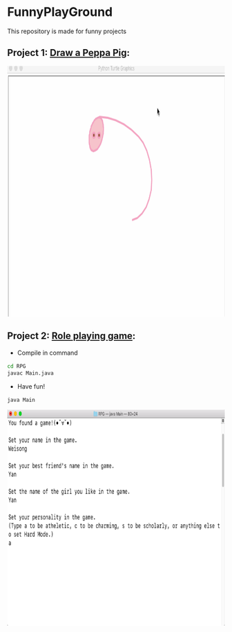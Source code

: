 # FunnyPlayGround
This repository is made for funny projects
## Project 1: [Draw a Peppa Pig](https://github.com/WeisongZhao/FunnyPlayGround/blob/master/DrawPig%20v2.0.py):

<p align='center'>
  <img src="./resource/DrawPig.gif" height="580">
</p>


## Project 2: [Role playing game](https://github.com/WeisongZhao/FunnyPlayGround/blob/master/RPG):

- Compile in command

```bash
cd RPG
javac Main.java

```
- Have fun!

```bash
java Main
```

<p align='center'>
  <img src="./resource/RPG.png" height="500">
</p>
